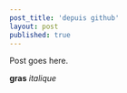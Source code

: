 ```yaml
---
post_title: 'depuis github'
layout: post
published: true
---
```

Post goes here.

**gras**
*italique*
